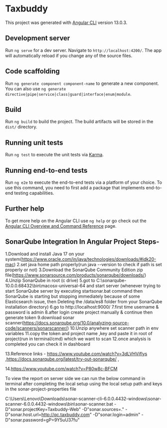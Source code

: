 # Taxbuddy

This project was generated with [Angular CLI](https://github.com/angular/angular-cli) version 13.0.3.

## Development server

Run `ng serve` for a dev server. Navigate to `http://localhost:4200/`. The app will automatically reload if you change any of the source files.

## Code scaffolding

Run `ng generate component component-name` to generate a new component. You can also use `ng generate directive|pipe|service|class|guard|interface|enum|module`.

## Build

Run `ng build` to build the project. The build artifacts will be stored in the `dist/` directory.

## Running unit tests

Run `ng test` to execute the unit tests via [Karma](https://karma-runner.github.io).

## Running end-to-end tests

Run `ng e2e` to execute the end-to-end tests via a platform of your choice. To use this command, you need to first add a package that implements end-to-end testing capabilities.

## Further help

To get more help on the Angular CLI use `ng help` or go check out the [Angular CLI Overview and Command Reference](https://angular.io/cli) page.


## SonarQube Integration In Angular Project Steps-
1.Download and install Java 17 on your system(https://www.oracle.com/in/java/technologies/downloads/#jdk20-mac)
2.set java home path properly(run java --version to check if path is set properly or not)
3.Download the SonarQube Community Edition zip file(https://www.sonarsource.com/products/sonarqube/downloads/)
4.Unzip SonarQube in root (c drive)
5.got to C:\sonarqube-10.0.0.68432\bin\macosx-universal-64 and start server (whenever trying to start SonarQube server by executing startsonar.bat command then SonarQube is starting but stopping immediately because of some Elasticsearch issue, then Deleting the /data/es8 folder from your SonarQube installation directory)
6.go to http://localhost:9000/
7.first time username & password is admin
8.after login create project manually & continue then generate token 
9.download sonar scanner(https://docs.sonarqube.org/10.0/analyzing-source-code/scanners/sonarscanner/) 
10.Unzip anywhere set scanner path in env variables 
11.copy the token and project name ,key and paste it in root of project(run in terminal/cmd) which we want to scan 
12.once analysis is completed you can check it in dashboard

13.Reference links - https://www.youtube.com/watch?v=3dLVHViflys ,https://docs.sonarqube.org/latest/try-out-sonarqube/  ,

14.https://www.youtube.com/watch?v=P80w8c-BFCM


To view the report on server side we can run the below command in terminal after completing the local setup
using the local setup path and keys in the sonar-project-properties file

C:\Users\Lenovo\Downloads\sonar-scanner-cli-6.0.0.4432-windows\sonar-scanner-6.0.0.4432-windows\bin\sonar-scanner.bat -D"sonar.projectKey=Taxbuddy-Web" -D"sonar.sources=." -D"sonar.host.url=http://qc.taxbuddy.com" -D"sonar.login=admin" -D"sonar.password=gP=9Y5uU37fu"